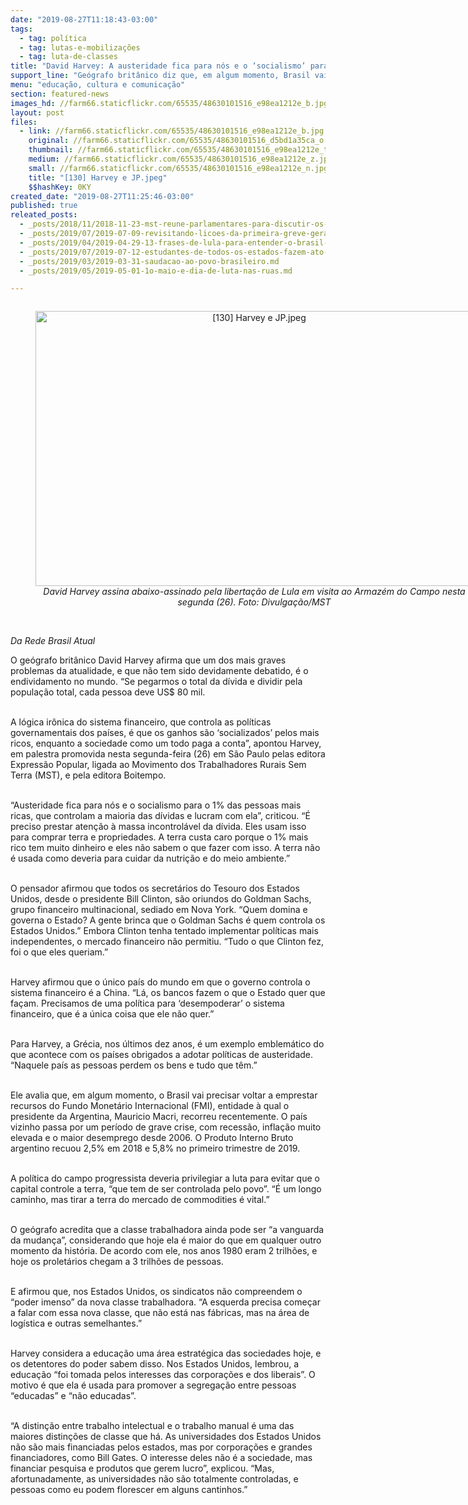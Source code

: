 ```yaml
---
date: "2019-08-27T11:18:43-03:00"
tags:
  - tag: política
  - tag: lutas-e-mobilizações
  - tag: luta-de-classes
title: "David Harvey: A austeridade fica para nós e o ‘socialismo’ para o 1% mais rico"
support_line: "Geógrafo britânico diz que, em algum momento, Brasil vai precisar voltar ao FMI. Para Harvey, classe trabalhadora ainda pode ser vanguarda da mudança "
menu: "educação, cultura e comunicação"
section: featured-news
images_hd: //farm66.staticflickr.com/65535/48630101516_e98ea1212e_b.jpg
layout: post
files:
  - link: //farm66.staticflickr.com/65535/48630101516_e98ea1212e_b.jpg
    original: //farm66.staticflickr.com/65535/48630101516_d5bd1a35ca_o.jpg
    thumbnail: //farm66.staticflickr.com/65535/48630101516_e98ea1212e_t.jpg
    medium: //farm66.staticflickr.com/65535/48630101516_e98ea1212e_z.jpg
    small: //farm66.staticflickr.com/65535/48630101516_e98ea1212e_n.jpg
    title: "[130] Harvey e JP.jpeg"
    $$hashKey: 0KY
created_date: "2019-08-27T11:25:46-03:00"
published: true
releated_posts:
  - _posts/2018/11/2018-11-23-mst-reune-parlamentares-para-discutir-os-desafios-politicos-e-sociais-do-proximo-periodo.md
  - _posts/2019/07/2019-07-09-revisitando-licoes-da-primeira-greve-geral-de-julho-de-1917.md
  - _posts/2019/04/2019-04-29-13-frases-de-lula-para-entender-o-brasil-nos-dias-de-hoje.md
  - _posts/2019/07/2019-07-12-estudantes-de-todos-os-estados-fazem-ato-em-brasilia-contra-cortes-de-direitos.md
  - _posts/2019/03/2019-03-31-saudacao-ao-povo-brasileiro.md
  - _posts/2019/05/2019-05-01-1o-maio-e-dia-de-luta-nas-ruas.md

---
```

<div style="text-align:center">
<figure class="image" style="display:inline-block"><img alt="[130] Harvey e JP.jpeg" height="440" src="//farm66.staticflickr.com/65535/48630101516_e98ea1212e_b.jpg" width="700" />
<figcaption><em>David Harvey&nbsp;assina abaixo-assinado pela liberta&ccedil;&atilde;o de Lula&nbsp;em visita ao Armaz&eacute;m do Campo nesta segunda (26). Foto: Divulga&ccedil;&atilde;o/MST</em></figcaption>
</figure>
</div>

<p><br />
<em>Da Rede Brasil Atual</em></p>

<p>O ge&oacute;grafo brit&acirc;nico David Harvey afirma que um dos mais graves problemas da atualidade, e que n&atilde;o tem sido devidamente debatido, &eacute; o endividamento no mundo. &ldquo;Se pegarmos o total da d&iacute;vida e dividir pela popula&ccedil;&atilde;o total, cada pessoa deve US$ 80 mil.</p>

<p><br />
A l&oacute;gica ir&ocirc;nica do sistema financeiro, que controla as pol&iacute;ticas governamentais dos pa&iacute;ses, &eacute; que os ganhos s&atilde;o &lsquo;socializados&rsquo; pelos mais ricos, enquanto a sociedade como um todo paga a conta&rdquo;, apontou Harvey, em palestra promovida nesta segunda-feira (26) em S&atilde;o Paulo pelas editora Express&atilde;o Popular, ligada ao Movimento dos Trabalhadores Rurais Sem Terra (MST), e pela editora Boitempo.<br />
&nbsp;</p>

<p>&ldquo;Austeridade fica para n&oacute;s e o socialismo para o 1% das pessoas mais ricas, que controlam a maioria das d&iacute;vidas e lucram com ela&rdquo;, criticou. &ldquo;&Eacute; preciso prestar aten&ccedil;&atilde;o &agrave; massa incontrol&aacute;vel da d&iacute;vida. Eles usam isso para comprar terra e propriedades. A terra custa caro porque o 1% mais rico tem muito dinheiro e eles n&atilde;o sabem o que fazer com isso. A terra n&atilde;o &eacute; usada como deveria para cuidar da nutri&ccedil;&atilde;o e do meio ambiente.&rdquo;<br />
&nbsp;</p>

<p>O pensador afirmou que todos os secret&aacute;rios do Tesouro dos Estados Unidos, desde o presidente Bill Clinton, s&atilde;o oriundos do Goldman Sachs, grupo financeiro multinacional, sediado em Nova York. &ldquo;Quem domina e governa o Estado? A gente brinca que o Goldman Sachs &eacute; quem controla os Estados Unidos.&rdquo; Embora Clinton tenha tentado implementar pol&iacute;ticas mais independentes, o mercado financeiro n&atilde;o permitiu. &ldquo;Tudo o que Clinton fez, foi o que eles queriam.&rdquo;<br />
&nbsp;</p>

<p>Harvey afirmou que o &uacute;nico pa&iacute;s do mundo em que o governo controla o sistema financeiro &eacute; a China. &ldquo;L&aacute;, os bancos fazem o que o Estado quer que fa&ccedil;am. Precisamos de uma pol&iacute;tica para &lsquo;desempoderar&rsquo; o sistema financeiro, que &eacute; a &uacute;nica coisa que ele n&atilde;o quer.&rdquo;<br />
&nbsp;</p>

<p>Para Harvey, a Gr&eacute;cia, nos &uacute;ltimos dez anos, &eacute; um exemplo emblem&aacute;tico do que acontece com os pa&iacute;ses obrigados a adotar pol&iacute;ticas de austeridade. &ldquo;Naquele pa&iacute;s as pessoas perdem os bens e tudo que t&ecirc;m.&rdquo;<br />
&nbsp;</p>

<p>Ele avalia que, em algum momento, o Brasil vai precisar voltar a emprestar recursos do Fundo Monet&aacute;rio Internacional (FMI), entidade &agrave; qual o presidente da Argentina, Mauricio Macri, recorreu recentemente. O pa&iacute;s vizinho passa por um per&iacute;odo de grave crise, com recess&atilde;o, infla&ccedil;&atilde;o muito elevada e o maior desemprego desde 2006. O Produto Interno Bruto argentino recuou 2,5% em 2018 e 5,8% no primeiro trimestre de 2019.<br />
&nbsp;</p>

<p>A pol&iacute;tica do campo progressista deveria privilegiar a luta para evitar que o capital controle a terra, &ldquo;que tem de ser controlada pelo povo&rdquo;. &ldquo;&Eacute; um longo caminho, mas tirar a terra do mercado de commodities &eacute; vital.&rdquo;<br />
&nbsp;</p>

<p>O ge&oacute;grafo acredita que a classe trabalhadora ainda pode ser &ldquo;a vanguarda da mudan&ccedil;a&rdquo;, considerando que hoje ela &eacute; maior do que em qualquer outro momento da hist&oacute;ria. De acordo com ele, nos anos 1980 eram 2 trilh&otilde;es, e hoje os prolet&aacute;rios chegam a 3 trilh&otilde;es de pessoas.<br />
&nbsp;</p>

<p>E afirmou que, nos Estados Unidos, os sindicatos n&atilde;o compreendem o &ldquo;poder imenso&rdquo; da nova classe trabalhadora. &ldquo;A esquerda precisa come&ccedil;ar a falar com essa nova classe, que n&atilde;o est&aacute; nas f&aacute;bricas, mas na &aacute;rea de log&iacute;stica e outras semelhantes.&rdquo;<br />
&nbsp;</p>

<p>Harvey considera a educa&ccedil;&atilde;o uma &aacute;rea estrat&eacute;gica das sociedades hoje, e os detentores do poder sabem disso. Nos Estados Unidos, lembrou, a educa&ccedil;&atilde;o &ldquo;foi tomada pelos interesses das corpora&ccedil;&otilde;es e dos liberais&rdquo;. O motivo &eacute; que ela &eacute; usada para promover a segrega&ccedil;&atilde;o entre pessoas &ldquo;educadas&rdquo; e &ldquo;n&atilde;o educadas&rdquo;.<br />
&nbsp;</p>

<p>&ldquo;A distin&ccedil;&atilde;o entre trabalho intelectual e o trabalho manual &eacute; uma das maiores distin&ccedil;&otilde;es de classe que h&aacute;. As universidades dos Estados Unidos n&atilde;o s&atilde;o mais financiadas pelos estados, mas por corpora&ccedil;&otilde;es e grandes financiadores, como Bill Gates. O interesse deles n&atilde;o &eacute; a sociedade, mas financiar pesquisa e produtos que gerem lucro&rdquo;, explicou. &ldquo;Mas, afortunadamente, as universidades n&atilde;o s&atilde;o totalmente controladas, e pessoas como eu podem florescer em alguns cantinhos.&rdquo;<br />
&nbsp;</p>
